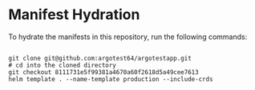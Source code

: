 
# Manifest Hydration

To hydrate the manifests in this repository, run the following commands:

```shell

git clone git@github.com:argotest64/argotestapp.git
# cd into the cloned directory
git checkout 8111731e5f99381a4670a60f2618d5a49cee7613
helm template . --name-template production --include-crds
```